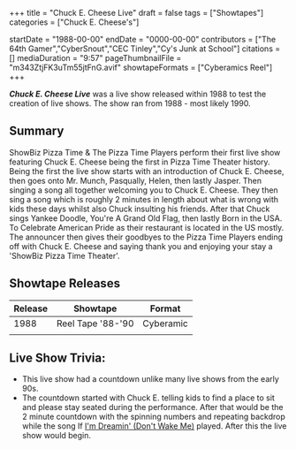 +++
title = "Chuck E. Cheese Live"
draft = false
tags = ["Showtapes"]
categories = ["Chuck E. Cheese's"]


startDate = "1988-00-00"
endDate = "0000-00-00"
contributors = ["The 64th Gamer","CyberSnout","CEC Tinley","Cy's Junk at School"]
citations = []
mediaDuration = "9:57"
pageThumbnailFile = "m343ZtjFK3uTm55jtFnG.avif"
showtapeFormats = ["Cyberamics Reel"]
+++

***Chuck E. Cheese Live*** was a live show released within 1988 to test the creation of live shows. The show ran from 1988 - most likely 1990.

## Summary

ShowBiz Pizza Time &amp; The Pizza Time Players perform their first live show featuring Chuck E. Cheese being the first in Pizza Time Theater history. Being the first the live show starts with an introduction of Chuck E. Cheese, then goes onto Mr. Munch, Pasqually, Helen, then lastly Jasper. Then singing a song all together welcoming you to Chuck E. Cheese. They then sing a song which is roughly 2 minutes in length about what is wrong with kids these days whilst also Chuck insulting his friends. After that Chuck sings Yankee Doodle, You're A Grand Old Flag, then lastly Born in the USA. To Celebrate American Pride as their restaurant is located in the US mostly. The announcer then gives their goodbyes to the Pizza Time Players ending off with Chuck E. Cheese and saying thank you and enjoying your stay a 'ShowBiz Pizza Time Theater'.

## Showtape Releases

| Release | Showtape          | Format    |
|---------|-------------------|-----------|
| 1988    | Reel Tape '88-'90 | Cyberamic |
|         |                   |           |

## Live Show Trivia:

- This live show had a countdown unlike many live shows from the early 90s.
- The countdown started with Chuck E. telling kids to find a place to sit and please stay seated during the performance. After that would be the 2 minute countdown with the spinning numbers and repeating backdrop while the song If [I'm Dreamin' (Don't Wake Me)](https://en.wikipedia.org/wiki/Earth_Run) played. After this the live show would begin.